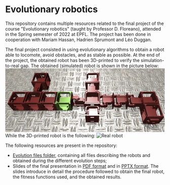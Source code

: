 # Evolutionary robotics
This repository contains multiple resources related to the final project of the course "Evolutionary robotics" (taught by Professor D. Floreano), attended in the Spring semester of 2022 at EPFL. The project has been done in cooperation with Mariam Hassan, Hadrien Sprumont and Léo Duggan.

The final project consisted in using evolutionary algorithms to obtain a robot able to locomote, avoid obstacles, and as stable as possible. At the end of the project, the obtained robot has been 3D-printed to verify the simulation-to-real gap. The obtained (simulated) robot is shown in the picture below:
![Simulated robot](/Images/Sim.png)
While the 3D-printed robot is the following:
![Real robot](/Images/Real.png)

The following resources are present in the repository:
- [Evolution files folder](/Evolution%20files/), containing all files describing the robots and obtained during the different evolution steps;
- Slides of the final presentation in [PDF format](/Grand_Challenge_Slides.pdf) and in [PPTX format](/Grand_Challenge_Slides.pptx). The slides introduce in detail the procedure followed to obtain the final robot, the fitness functions used, and the obtained results.